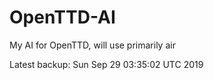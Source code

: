 # OpenTTD-AI
My AI for OpenTTD, will use primarily air

Latest backup: Sun Sep 29 03:35:02 UTC 2019
